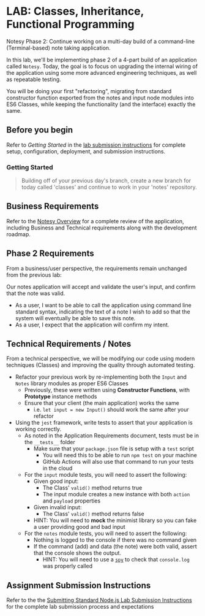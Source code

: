 # LAB: Classes, Inheritance, Functional Programming

Notesy Phase 2: Continue working on a multi-day build of a command-line (Terminal-based) note taking application.

In this lab, we'll be implementing phase 2 of a 4-part build of an application called `Notesy`. Today, the goal is to focus on upgrading the internal wiring of the application using some more advanced engineering techniques, as well as repeatable testing.

You will be doing your first "refactoring", migrating from standard constructor function exported from the notes and input node modules into ES6 Classes, while keeping the functionality (and the interface) exactly the same.

## Before you begin

Refer to *Getting Started*  in the [lab submission instructions](../../reference/submission-instructions/labs/README.md) for complete setup, configuration, deployment, and submission instructions.

### Getting Started

> Building off of your previous day's branch, create a new branch for today called 'classes' and continue to work in your 'notes' repository.

## Business Requirements

Refer to the [Notesy Overview](../../apps-and-libraries/notesy/README.md) for a complete review of the application, including Business and Technical requirements along with the development roadmap.

## Phase 2 Requirements

From a business/user perspective, the requirements remain unchanged from the previous lab:

Our notes application will accept and validate the user's input, and confirm that the note was valid.

- As a user, I want to be able to call the application using command line standard syntax, indicating the text of a note I wish to add so that the system will eventually be able to save this note.
- As a user, I expect that the application will confirm my intent.

## Technical Requirements / Notes

From a technical perspective, we will be modifying our code using modern techniques (Classes) and improving the quality through automated testing.

- Refactor your previous work by re-implementing both the `Input` and `Notes` library modules as proper ES6 Classes
  - Previously, these were written using **Constructor Functions**, with **Prototype** instance methods
  - Ensure that your client (the main application) works the same
    - i.e. `let input = new Input()` should work the same after your refactor
- Using the `jest` framework, write tests to assert that your application is working correctly.
  - As noted in the Application Requirements document, tests must be in the `__tests__` folder
    - Make sure that your `package.json` file is setup with a `test` script
      - You will need this to be able to run `npm test` on your machine
      - GitHub Actions will also use that command to run your tests in the cloud
  - For the `input` module tests, you will need to assert the following:
    - Given good input:
      - The Class' `valid()` method returns true
      - The input module creates a new instance with both `action` and `payload` properties
    - Given invalid input:
      - The Class' `valid()` method returns false
    - HINT: You will need to **mock** the minimist library so you can fake a user providing good and bad input
  - For the `notes` module tests, you will need to assert the following:
    - Nothing is logged to the console if there was no command given
    - If the command (add) and data (the note) were both valid, assert that the console shows the output.
      - HINT: You will need to use a [`spy`](https://jestjs.io/docs/en/jest-object#jestspyonobject-methodname) to check that `console.log` was properly called

## Assignment Submission Instructions

Refer to the the [Submitting Standard Node.js Lab Submission Instructions](../../reference/submission-instructions/labs/node-apps.md) for the complete lab submission process and expectations
